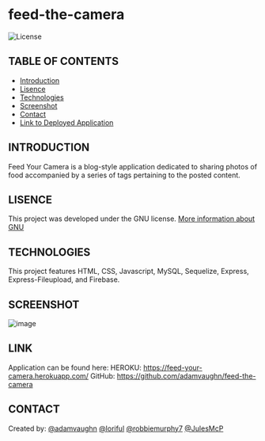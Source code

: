 # feed-the-camera
![License](https://img.shields.io/badge/License-GNU-blue)

## TABLE OF CONTENTS
* [Introduction](#INTRODUCTION)
* [Lisence](#LISENCE)
* [Technologies](#TECHNOLOGIES)
* [Screenshot](#SCREENSHOT)
* [Contact](#CONTACT)
* [Link to Deployed Application](#LINK)

## INTRODUCTION
Feed Your Camera is a blog-style application dedicated to sharing photos of food accompanied by a series of tags pertaining to the posted content.

## LISENCE
This project was developed under the GNU license.
[More information about GNU](https://opensource.org/licenses/GNU)

## TECHNOLOGIES
This project features HTML, CSS, Javascript, MySQL, Sequelize, Express, Express-Fileupload, and Firebase.

## SCREENSHOT
![image](https://user-images.githubusercontent.com/95149604/160943028-b7b895e5-c4f4-4a94-a19f-ec056004ea92.png)

## LINK 
Application can be found here: 
HEROKU:  https://feed-your-camera.herokuapp.com/ 
GitHub:  https://github.com/adamvaughn/feed-the-camera

## CONTACT
Created by:
 [@adamvaughn](https://github.com/adamvaughn)
 [@loriful](https://github.com/loriful)
 [@robbiemurphy7](https://github.com/robbiemurphy7) 
 [@JulesMcP](https://github.com/JulesMcP)

